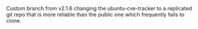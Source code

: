 Custom branch from v2.1.6 changing the ubuntu-cve-tracker to a replicated git repo that is more reliable than the public one which frequently fails to clone.
